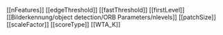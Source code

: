 [[nFeatures]]
[[edgeThreshold]]
[[fastThreshold]]
[[firstLevel]]
[[Bilderkennung/object detection/ORB Parameters/nlevels]]
[[patchSize]]
[[scaleFactor]]
[[scoreType]]
[[WTA_K]]